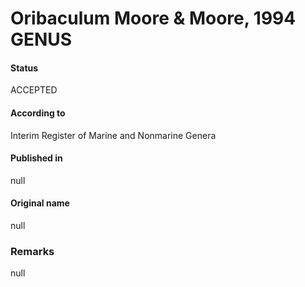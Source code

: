 Oribaculum Moore & Moore, 1994 GENUS
=======

#### Status
ACCEPTED

#### According to
Interim Register of Marine and Nonmarine Genera

#### Published in
null

#### Original name
null

### Remarks
null